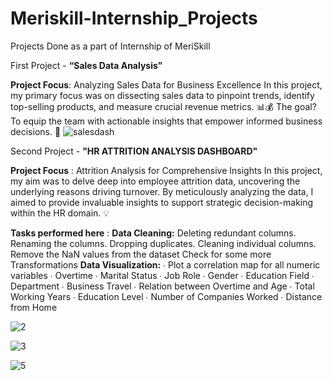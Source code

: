# Meriskill-Internship_Projects
Projects Done as a part of Internship of MeriSkill

First Project - **“Sales Data Analysis”**

 **Project Focus**: Analyzing Sales Data for Business Excellence
In this project, my primary focus was on dissecting sales data to pinpoint trends, identify top-selling products, and measure crucial revenue metrics. 📊💰 The goal? To equip the team with actionable insights that empower informed business decisions. 💼
![salesdash](https://github.com/Developewithkaushik/Meriskill-Internship_Projects/assets/126674461/e6438491-36fd-4231-ba31-fa345d70f55e)



Second Project - **"HR ATTRITION ANALYSIS DASHBOARD"**

**Project Focus** : Attrition Analysis for Comprehensive Insights
In this project, my aim was to delve deep into employee attrition data, uncovering the underlying reasons driving turnover. By meticulously analyzing the data, I aimed to provide invaluable insights to support strategic decision-making within the HR domain. 💡

**Tasks performed here** : 
    **Data Cleaning:**
Deleting redundant columns.
Renaming the columns.
Dropping duplicates.
Cleaning individual columns.
Remove the NaN values from the dataset
Check for some more Transformations
  **Data Visualization:**
∙        Plot a correlation map for all numeric variables
∙        Overtime
∙        Marital Status
∙        Job Role
∙        Gender
∙        Education Field
∙        Department
∙        Business Travel
∙        Relation between Overtime and Age
∙        Total Working Years
∙        Education Level
∙        Number of Companies Worked
∙        Distance from Home

![2](https://github.com/Developewithkaushik/Meriskill-Internship_Projects/assets/126674461/d4cc0412-93e0-42e9-b58b-f9c97e491c33)

![3](https://github.com/Developewithkaushik/Meriskill-Internship_Projects/assets/126674461/02669563-c5ae-4cd1-8190-da72c31a9643)

![5](https://github.com/Developewithkaushik/Meriskill-Internship_Projects/assets/126674461/84bfbc59-0150-4a3b-810b-01057cf1329e)

